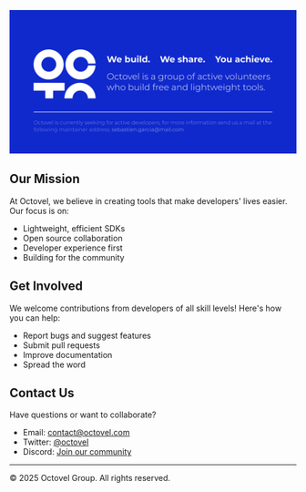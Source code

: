 ![GitHub Profile Banner](https://raw.githubusercontent.com/octovel/.github/refs/heads/stable/assets/github_profile_banner.svg)

## Our Mission

At Octovel, we believe in creating tools that make developers' lives easier. Our focus is on:

- Lightweight, efficient SDKs
- Open source collaboration
- Developer experience first
- Building for the community

## Get Involved

We welcome contributions from developers of all skill levels! Here's how you can help:

- Report bugs and suggest features
- Submit pull requests
- Improve documentation
- Spread the word

## Contact Us

Have questions or want to collaborate?

- Email: [contact@octovel.com](mailto:contact@octovel.com)
- Twitter: [@octovel](https://twitter.com/octovel)
- Discord: [Join our community](https://discord.gg/octovel)

---

© 2025 Octovel Group. All rights reserved.
